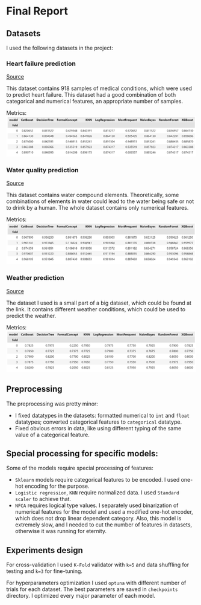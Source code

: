 # Final Report

## Datasets

I used the following datasets in the project:

### Heart failure prediction

[Source](https://www.kaggle.com/datasets/fedesoriano/heart-failure-prediction)

This dataset contains 918 samples of medical conditions, which were used to predict heart failure. This dataset had a good combination of both categorical and numerical features, an appropriate number of samples.

Metrics:
![Alt text](heart_metrics.jpg?raw=true "Heart metrics")

### Water quality prediction

[Source](https://www.kaggle.com/datasets/mssmartypants/water-quality)

This dataset contains water compound elements. Theoretically, some combinations of elements in water could lead to the water being safe or not to drink by a human. The whole dataset contains only numerical features.

Metrics:
![Alt text](water_metrics.jpg?raw=true "Water metrics")

### Weather prediction

[Source](https://www.kaggle.com/datasets/jsphyg/weather-dataset-rattle-package)

The dataset I used is a small part of a big dataset, which could be found at the link. It contains different weather conditions, which could be used to predict the weather. 

Metrics:
![Alt text](weather_metrics.jpg?raw=true "Weather metrics")

## Preprocessing

The preprocessing was pretty minor:
* I fixed datatypes in the datasets: formatted numerical to `int` and `float` datatypes; converted categorical features to `categorical` datatype.
* Fixed obvious errors in data, like using different typing of the same value of a categorical feature.

## Special processing for specific models:

Some of the models require special processing of features:

* `Sklearn` models require categorical features to be encoded. I used one-hot encoding for the purpose.
* `Logistic regression`, `KNN` require normalized data. I used `Standard scaler` to achieve that.
* `NFCA` requires logical type values. I separately used binarization of numerical features for the model and used a modified one-hot encoder, which does not drop linear dependent category. Also, this model is extremely slow, and I needed to cut the number of features in datasets, otherwise it was running for eternity.

## Experiments design

For cross-validation I used `K-Fold` validator with `k=5` and data shuffling for testing and `k=3` for fine-tuning.

For hyperparameters optimization I used `optuna` with different number of trials for each dataset. The best parameters are saved in `checkpoints` directory. I optimized every major parameter of each model.

